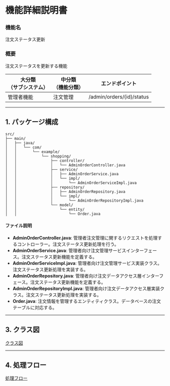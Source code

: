 # 機能詳細説明書
### 機能名
注文ステータス更新

### 概要
注文ステータスを更新する機能

|大分類<br>（サブシステム）|中分類<br>（機能分類）|エンドポイント|
|----|----|----|
|管理者機能|注文管理|/admin/orders/{id}/status|

---

## 1. パッケージ構成
```
src/
├── main/
│   ├── java/
│   │   └── com/
│   │       └── example/
│   │           └── shopping/
│   │               ├── controller/
│   │               │   └── AdminOrderController.java
│   │               ├── service/
│   │               │   ├── AdminOrderService.java
│   │               │   └── impl/
│   │               │       └── AdminOrderServiceImpl.java
│   │               ├── repository/
│   │               │   ├── AdminOrderRepository.java
│   │               │   └── impl/
│   │               │       └── AdminOrderRepositoryImpl.java
│   │               └── model/
│   │                   └── entity/
│   │                       └── Order.java
```

#### ファイル説明
- **AdminOrderController.java**: 管理者注文管理に関するリクエストを処理するコントローラー。注文ステータス更新処理を行う。
- **AdminOrderService.java**: 管理者向け注文管理サービスインターフェース。注文ステータス更新機能を定義する。
- **AdminOrderServiceImpl.java**: 管理者向け注文管理サービス実装クラス。注文ステータス更新処理を実装する。
- **AdminOrderRepository.java**: 管理者向け注文データアクセス層インターフェース。注文ステータス更新機能を定義する。
- **AdminOrderRepositoryImpl.java**: 管理者向け注文データアクセス層実装クラス。注文ステータス更新処理を実装する。
- **Order.java**: 注文情報を管理するエンティティクラス。データベースの注文テーブルに対応する。

---

## 3. クラス図
[クラス図](class/cl-updateOrderStatus.md)

---

## 4. 処理フロー
[処理フロー](sequence/sq-updateOrderStatus.md) 